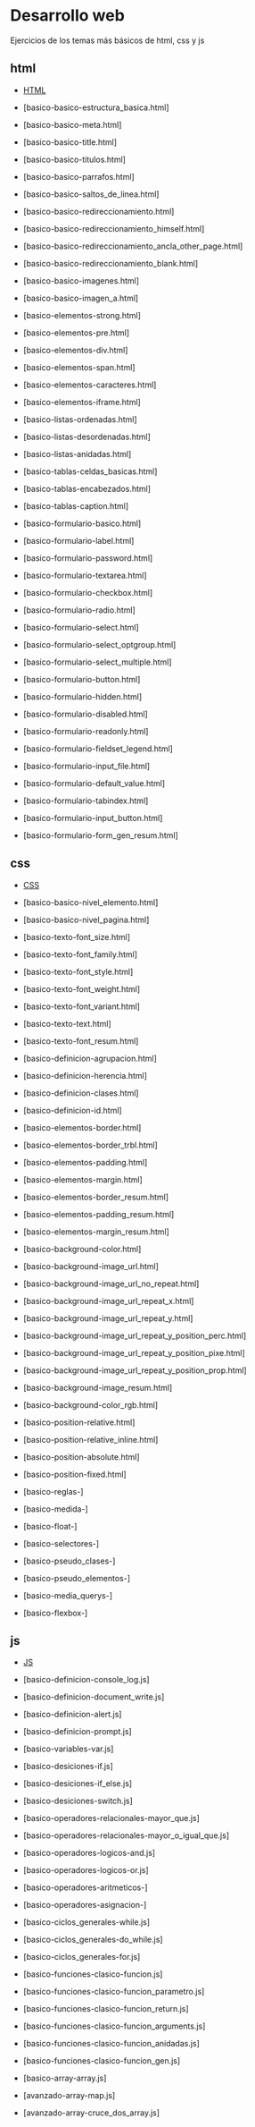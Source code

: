 # Desarrollo web
Ejercicios de los temas más básicos de html, css y js




## html
* [HTML](https://github.com/hvcesar/mis_practicas_web/blob/master/README.md)

* [basico-basico-estructura_basica.html]
* [basico-basico-meta.html]
* [basico-basico-title.html]
* [basico-basico-titulos.html]
* [basico-basico-parrafos.html]
* [basico-basico-saltos_de_linea.html]
* [basico-basico-redireccionamiento.html]
* [basico-basico-redireccionamiento_himself.html]
* [basico-basico-redireccionamiento_ancla_other_page.html]
* [basico-basico-redireccionamiento_blank.html]
* [basico-basico-imagenes.html]
* [basico-basico-imagen_a.html]

* [basico-elementos-strong.html]
* [basico-elementos-pre.html]
* [basico-elementos-div.html]
* [basico-elementos-span.html]
* [basico-elementos-caracteres.html]
* [basico-elementos-iframe.html]

* [basico-listas-ordenadas.html]
* [basico-listas-desordenadas.html]
* [basico-listas-anidadas.html]

* [basico-tablas-celdas_basicas.html]
* [basico-tablas-encabezados.html]
* [basico-tablas-caption.html]

* [basico-formulario-basico.html]
* [basico-formulario-label.html]
* [basico-formulario-password.html]
* [basico-formulario-textarea.html]
* [basico-formulario-checkbox.html]
* [basico-formulario-radio.html]
* [basico-formulario-select.html]
* [basico-formulario-select_optgroup.html]
* [basico-formulario-select_multiple.html]
* [basico-formulario-button.html]
* [basico-formulario-hidden.html]
* [basico-formulario-disabled.html]
* [basico-formulario-readonly.html]
* [basico-formulario-fieldset_legend.html]
* [basico-formulario-input_file.html]
* [basico-formulario-default_value.html]
* [basico-formulario-tabindex.html]
* [basico-formulario-input_button.html]
* [basico-formulario-form_gen_resum.html]




## css
* [CSS](https://github.com/hvcesar/mis_practicas_web/blob/master/README.md)
* [basico-basico-nivel_elemento.html]
* [basico-basico-nivel_pagina.html]

* [basico-texto-font_size.html]
* [basico-texto-font_family.html]
* [basico-texto-font_style.html]
* [basico-texto-font_weight.html]
* [basico-texto-font_variant.html]
* [basico-texto-text.html]
* [basico-texto-font_resum.html]

* [basico-definicion-agrupacion.html]
* [basico-definicion-herencia.html]
* [basico-definicion-clases.html]
* [basico-definicion-id.html]

* [basico-elementos-border.html]
* [basico-elementos-border_trbl.html]
* [basico-elementos-padding.html]
* [basico-elementos-margin.html]
* [basico-elementos-border_resum.html]
* [basico-elementos-padding_resum.html]
* [basico-elementos-margin_resum.html]

* [basico-background-color.html]
* [basico-background-image_url.html]
* [basico-background-image_url_no_repeat.html]
* [basico-background-image_url_repeat_x.html]
* [basico-background-image_url_repeat_y.html]
* [basico-background-image_url_repeat_y_position_perc.html]
* [basico-background-image_url_repeat_y_position_pixe.html]
* [basico-background-image_url_repeat_y_position_prop.html]
* [basico-background-image_resum.html]
* [basico-background-color_rgb.html]

* [basico-position-relative.html]
* [basico-position-relative_inline.html]
* [basico-position-absolute.html]
* [basico-position-fixed.html]

* [basico-reglas-]
* [basico-medida-]
* [basico-float-]
* [basico-selectores-]
* [basico-pseudo_clases-]
* [basico-pseudo_elementos-]
* [basico-media_querys-]
* [basico-flexbox-]




## js
* [JS](https://github.com/hvcesar/mis_practicas_web/blob/master/README.md)
* [basico-definicion-console_log.js]
* [basico-definicion-document_write.js]
* [basico-definicion-alert.js]
* [basico-definicion-prompt.js]

* [basico-variables-var.js]

* [basico-desiciones-if.js]
* [basico-desiciones-if_else.js]
* [basico-desiciones-switch.js]

* [basico-operadores-relacionales-mayor_que.js]
* [basico-operadores-relacionales-mayor_o_igual_que.js]
* [basico-operadores-logicos-and.js]
* [basico-operadores-logicos-or.js]
* [basico-operadores-aritmeticos-]
* [basico-operadores-asignacion-]

* [basico-ciclos_generales-while.js]
* [basico-ciclos_generales-do_while.js]
* [basico-ciclos_generales-for.js]

* [basico-funciones-clasico-funcion.js]
* [basico-funciones-clasico-funcion_parametro.js]
* [basico-funciones-clasico-funcion_return.js]
* [basico-funciones-clasico-funcion_arguments.js]
* [basico-funciones-clasico-funcion_anidadas.js]
* [basico-funciones-clasico-funcion_gen.js]

* [basico-array-array.js]

* [avanzado-array-map.js]
* [avanzado-array-cruce_dos_array.js]
